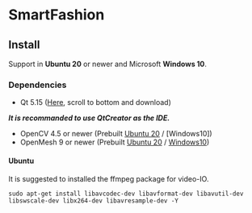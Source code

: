 # SmartFashion


## Install

Support in **Ubuntu 20** or newer and Microsoft **Windows 10**.

### Dependencies
- Qt 5.15 ([Here](https://www.qt.io/download-open-source), scroll to bottom and download)

**_It is recommanded to use QtCreator as the IDE._**

- OpenCV 4.5 or newer (Prebuilt [Ubuntu 20](https://ext.bravedbrothers.com/OpenCV_ubuntu.tar.gz) / [Windows10])
- OpenMesh 9 or newer (Prebuilt [Ubuntu 20](https://ext.bravedbrothers.com/OpenMesh.ubuntu.tar.gz) / [Windows10](https://ext.bravedbrothers.com/OpenMesh.7z))

#### Ubuntu

It is suggested to installed the ffmpeg package for video-IO.

```console
sudo apt-get install libavcodec-dev libavformat-dev libavutil-dev libswscale-dev libx264-dev libavresample-dev -Y
```
